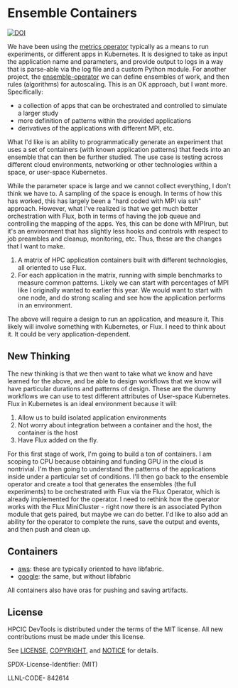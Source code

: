 # Ensemble Containers

[![DOI](https://zenodo.org/badge/860794955.svg)](https://doi.org/10.5281/zenodo.13887339)

We have been using the [metrics operator](https://github.com/converged-computing/metrics-operator) typically as a means to run experiments, or different apps in Kubernetes. It is designed to take as input the application name and parameters, and provide output to logs in a way that is parse-able via the log file and a custom Python module. For another project, the [ensemble-operator](https://github.com/converged-computing/ensemble-operator) we can define ensembles of work, and then rules (algorithms) for autoscaling. This is an OK approach, but I want more. Specifically:

- a collection of apps that can be orchestrated and controlled to simulate a larger study
- more definition of patterns within the provided applications
- derivatives of the applications with different MPI, etc.

What I'd like is an ability to programmatically generate an experiment that uses a set of containers (with known application patterns) that feeds into an ensemble that can then be further studied. The use case is testing across different cloud environments, networking or other technologies within a space, or user-space Kubernetes.

While the parameter space is large and we cannot collect everything, I don't think we have to. A sampling of the space is enough.
In terms of how this has worked, this has largely been a "hard coded with MPI via ssh" approach. However, what I've realized is that we get much better orchestration with Flux, both in terms of having the job queue and controlling the mapping of the apps. Yes, this can be done with MPIrun, but it's an environment that has slightly less hooks and controls with respect to job preambles and cleanup, monitoring, etc. Thus, these are the changes that I want to make.

1. A matrix of HPC application containers built with different technologies, all oriented to use Flux.
2. For each application in the matrix, running with simple benchmarks to measure common patterns. Likely we can start with percentages of MPI like I originally wanted to earlier this year. We would want to start with one node, and do strong scaling and see how the application performs in an environment. 

The above will require a design to run an application, and measure it. This likely will involve something with Kubernetes, or Flux. I need to think about it. It could be very application-dependent.

## New Thinking

The new thinking is that we then want to take what we know and have learned for the above, and be able to design workflows that we know will have particular durations and patterns of design. These are the dummy workflows we can use to test different attributes of User-space Kubernetes. Flux in Kubernetes is an ideal environment because it will:

1. Allow us to build isolated application environments
2. Not worry about integration between a container and the host, the container is the host
3. Have Flux added on the fly.

For this first stage of work, I'm going to build a ton of containers. I am scoping to CPU because obtaining and funding GPU in the cloud is nontrivial. I'm then going to understand the patterns of the applications inside under a particular set of conditions. I'll then go back to the ensemble operator and create a tool that generates the ensembles (the full experiments) to be orchestrated with Flux via the Flux Operator, which is already implemented for the operator. I need to rethink how the operator works with the Flux MiniCluster - right now there is an associated Python module that gets paired, but maybe we can do better. I'd like to also add an ability for the operator to complete the runs, save the output and events, and then push and clean up.

## Containers

- [aws](aws): these are typically oriented to have libfabric.
- [google](google): the same, but without libfabric

All containers also have oras for pushing and saving artifacts.

## License

HPCIC DevTools is distributed under the terms of the MIT license.
All new contributions must be made under this license.

See [LICENSE](https://github.com/converged-computing/cloud-select/blob/main/LICENSE),
[COPYRIGHT](https://github.com/converged-computing/cloud-select/blob/main/COPYRIGHT), and
[NOTICE](https://github.com/converged-computing/cloud-select/blob/main/NOTICE) for details.

SPDX-License-Identifier: (MIT)

LLNL-CODE- 842614

